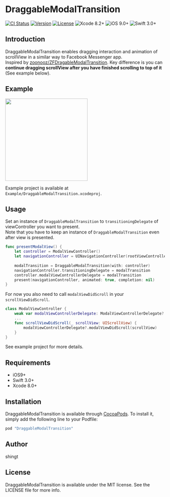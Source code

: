 # DraggableModalTransition

[![CI Status](http://img.shields.io/travis/shingt/DraggableModalTransition.svg?style=flat)](https://travis-ci.org/shingt/DraggableModalTransition)
[![Version](https://img.shields.io/cocoapods/v/DraggableModalTransition.svg?style=flat)](http://cocoapods.org/pods/DraggableModalTransition)
[![License](https://img.shields.io/cocoapods/l/DraggableModalTransition.svg?style=flat)](http://cocoapods.org/pods/DraggableModalTransition)
![Xcode 8.2+](https://img.shields.io/badge/Xcode-8.2%2B-blue.svg)
![iOS 9.0+](https://img.shields.io/badge/iOS-9.0%2B-blue.svg)
![Swift 3.0+](https://img.shields.io/badge/Swift-3.0%2B-orange.svg)

## Introduction

DraggableModalTransition enables dragging interaction and animation of scrollView in a similar way to Facebook Messenger app.  
Inspired by [zoonooz/ZFDragableModalTransition](https://github.com/zoonooz/ZFDragableModalTransition). Key difference is you can **continue dragging scrollView after you have finished scrolling to top of it** (See example below).

## Example

<img src="https://cloud.githubusercontent.com/assets/1391330/22452012/930df092-e7b6-11e6-814a-76f5dde45d01.gif" width="260">

Example project is available at `Example/DraggableModalTransition.xcodeproj`.

## Usage

Set an instance of `DraggableModalTransition` to `transitioningDelegate` of viewController you want to present.  
Note that you have to keep an instance of `DraggableModalTransition` even after view is presented.

```swift
func presentModalView() {
    let controller = ModalViewController()
    let navigationController = UINavigationController(rootViewController: controller)
 
    modalTransition = DraggableModalTransition(with: controller)
    navigationController.transitioningDelegate = modalTransition
    controller.modalViewControllerDelegate = modalTransition
    present(navigationController, animated: true, completion: nil)
}
```

For now you also need to call `modalViewDidScroll` in your `scrollViewDidScroll`.

```swift
class ModalViewController {
    weak var modalViewControllerDelegate: ModalViewControllerDelegate?
    ...
    func scrollViewDidScroll(_ scrollView: UIScrollView) {
        modalViewControllerDelegate?.modalViewDidScroll(scrollView)
    }
} 
```

See example project for more details.

## Requirements

* iOS9+
* Swift 3.0+
* Xcode 8.0+

## Installation

DraggableModalTransition is available through [CocoaPods](http://cocoapods.org). To install
it, simply add the following line to your Podfile:

```ruby
pod "DraggableModalTransition"
```

## Author

shingt

## License

DraggableModalTransition is available under the MIT license. See the LICENSE file for more info.
